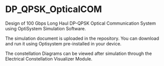 # DP_QPSK_OpticalCOM
Design of 100 Gbps Long Haul DP-QPSK Optical Communication System using OptiSystem Simulation Software.

The simulation document is uploaded in the repository.
You can download and run it using Optisystem pre-installed in your device.

The constellation Diagrams can be viewed after simulation through the Electrical Constellation Visualizer Module.
